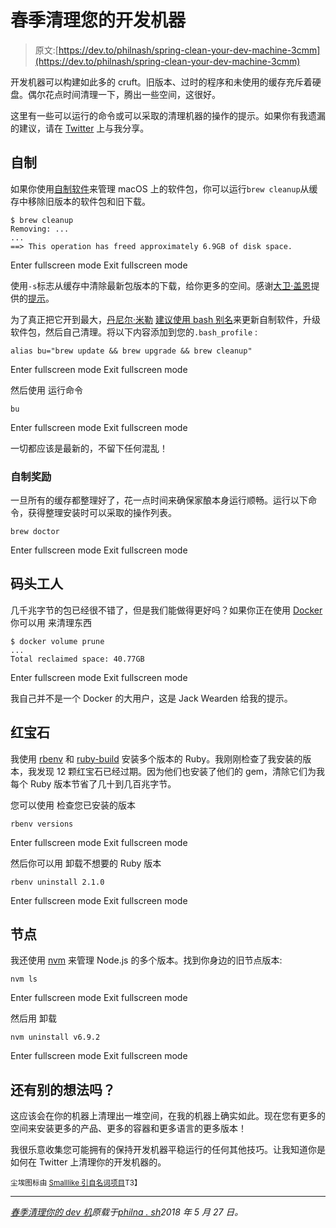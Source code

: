 # 春季清理您的开发机器

> 原文:[https://dev.to/philnash/spring-clean-your-dev-machine-3cmm](https://dev.to/philnash/spring-clean-your-dev-machine-3cmm)

开发机器可以构建如此多的 cruft。旧版本、过时的程序和未使用的缓存充斥着硬盘。偶尔花点时间清理一下，腾出一些空间，这很好。

这里有一些可以运行的命令或可以采取的清理机器的操作的提示。如果你有我遗漏的建议，请在 [Twitter](https://twitter.com/philnash) 上与我分享。

## 自制

如果你使用[自制软件](https://brew.sh/)来管理 macOS 上的软件包，你可以运行`brew cleanup`从缓存中移除旧版本的软件包和旧下载。

```
$ brew cleanup
Removing: ...
...
==> This operation has freed approximately 6.9GB of disk space. 
```

Enter fullscreen mode Exit fullscreen mode

使用`-s`标志从缓存中清除最新包版本的下载，给你更多的空间。感谢[大卫·盖恩](https://twitter.com/DavidGuyon)提供的[提示](https://twitter.com/DavidGuyon/status/995038050341281792)。

为了真正把它开到最大，[丹尼尔·米勒](https://twitter.com/dalanmiller) [建议使用 bash 别名](https://twitter.com/dalanmiller/status/994729616077082624)来更新自制软件，升级软件包，然后自己清理。将以下内容添加到您的`.bash_profile` :

```
alias bu="brew update && brew upgrade && brew cleanup" 
```

Enter fullscreen mode Exit fullscreen mode

然后使用
运行命令

```
bu 
```

Enter fullscreen mode Exit fullscreen mode

一切都应该是最新的，不留下任何混乱！

### 自制奖励

一旦所有的缓存都整理好了，花一点时间来确保家酿本身运行顺畅。运行以下命令，获得整理安装时可以采取的操作列表。

```
brew doctor 
```

Enter fullscreen mode Exit fullscreen mode

## 码头工人

几千兆字节的包已经很不错了，但是我们能做得更好吗？如果你正在使用 [Docker](https://www.docker.com/) 你可以用
来清理东西

```
$ docker volume prune
...
Total reclaimed space: 40.77GB 
```

Enter fullscreen mode Exit fullscreen mode

我自己并不是一个 Docker 的大用户，这是 Jack Wearden 给我的提示。

## 红宝石

我使用 [rbenv](https://github.com/rbenv/rbenv) 和 [ruby-build](https://github.com/rbenv/ruby-build) 安装多个版本的 Ruby。我刚刚检查了我安装的版本，我发现 12 颗红宝石已经过期。因为他们也安装了他们的 gem，清除它们为我每个 Ruby 版本节省了几十到几百兆字节。

您可以使用
检查您已安装的版本

```
rbenv versions 
```

Enter fullscreen mode Exit fullscreen mode

然后你可以用
卸载不想要的 Ruby 版本

```
rbenv uninstall 2.1.0 
```

Enter fullscreen mode Exit fullscreen mode

## 节点

我还使用 [nvm](https://github.com/creationix/nvm) 来管理 Node.js 的多个版本。找到你身边的旧节点版本:

```
nvm ls 
```

Enter fullscreen mode Exit fullscreen mode

然后用
卸载

```
nvm uninstall v6.9.2 
```

Enter fullscreen mode Exit fullscreen mode

## 还有别的想法吗？

这应该会在你的机器上清理出一堆空间，在我的机器上确实如此。现在您有更多的空间来安装更多的产品、更多的容器和更多语言的更多版本！

我很乐意收集您可能拥有的保持开发机器平稳运行的任何其他技巧。让我知道你是如何在 Twitter 上清理你的开发机器的。

<small>尘埃图标由 [Smalllike 引自名词项目](https://thenounproject.com/smalllike/collection/cleaning/?i=1683969)T3】</small>

* * *

*[春季清理你的 dev 机](https://philna.sh/blog/2018/05/27/spring-clean-your-dev-machine/)原载于[philna . sh](https://philna.sh)2018 年 5 月 27 日。*